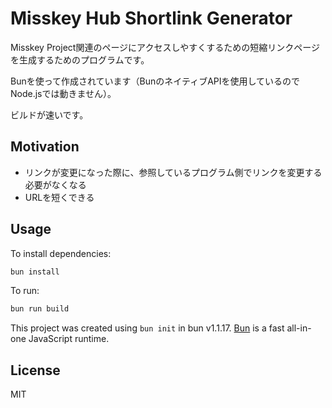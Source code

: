 # Misskey Hub Shortlink Generator

Misskey Project関連のページにアクセスしやすくするための短縮リンクページを生成するためのプログラムです。

Bunを使って作成されています（BunのネイティブAPIを使用しているのでNode.jsでは動きません）。

ビルドが速いです。

## Motivation

- リンクが変更になった際に、参照しているプログラム側でリンクを変更する必要がなくなる
- URLを短くできる

## Usage

To install dependencies:

```bash
bun install
```

To run:

```bash
bun run build
```

This project was created using `bun init` in bun v1.1.17. [Bun](https://bun.sh) is a fast all-in-one JavaScript runtime.

## License
MIT
